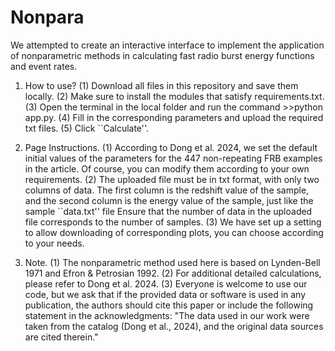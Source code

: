 # Nonpara
We attempted to create an interactive interface to implement the application of nonparametric methods in calculating fast radio burst energy functions and event rates.

1. How to use?
   (1) Download all files in this repository and save them locally.
   (2) Make sure to install the modules that satisfy requirements.txt.
   (3) Open the terminal in the local folder and run the command >>python app.py.
   (4) Fill in the corresponding parameters and upload the required txt files.
   (5) Click ``Calculate''.


2. Page Instructions.
   (1) According to Dong et al. 2024, we set the default initial values ​​of the parameters for the 447 non-repeating FRB examples in the article.
       Of course, you can modify them according to your own requirements.
   (2) The uploaded file must be in txt format, with only two columns of data.
       The first column is the redshift value of the sample, and the second column is the energy value of the sample, just like the sample ``data.txt'' file
       Ensure that the number of data in the uploaded file corresponds to the number of samples.
   (3) We have set up a setting to allow downloading of corresponding plots, you can choose according to your needs.


3. Note.
   (1) The nonparametric method used here is based on Lynden-Bell 1971 and Efron & Petrosian 1992.
   (2) For additional detailed calculations, please refer to Dong et al. 2024.
   (3) Everyone is welcome to use our code, but we ask that if the provided data or software is used in any publication, the authors should cite this paper or              include the following statement in the acknowledgments:
       "The data used in our work were taken from the catalog (Dong et al., 2024), and the original data sources are cited therein."
